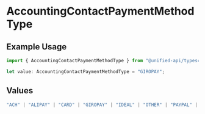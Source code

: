 # AccountingContactPaymentMethodType

## Example Usage

```typescript
import { AccountingContactPaymentMethodType } from "@unified-api/typescript-sdk/sdk/models/shared";

let value: AccountingContactPaymentMethodType = "GIROPAY";
```

## Values

```typescript
"ACH" | "ALIPAY" | "CARD" | "GIROPAY" | "IDEAL" | "OTHER" | "PAYPAL" | "WIRE" | "CHECK"
```
